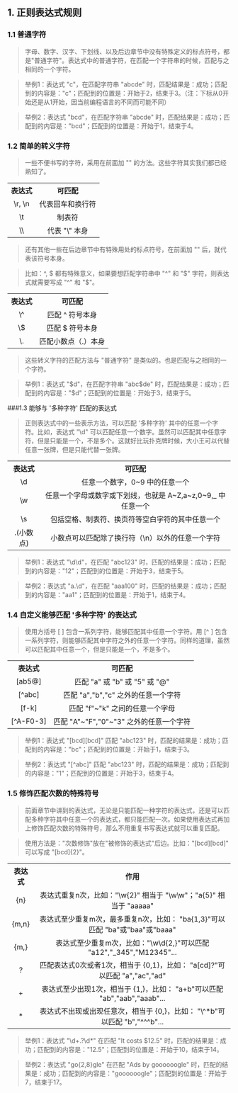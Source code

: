 ﻿## 1. 正则表达式规则
### 1.1 普通字符

> 字母、数字、汉字、下划线、以及后边章节中没有特殊定义的标点符号，都是"普通字符"。表达式中的普通字符，在匹配一个字符串的时候，匹配与之相同的一个字符。

> 举例1：表达式 "c"，在匹配字符串 "abcde" 时，匹配结果是：成功；匹配到的内容是："c"；匹配到的位置是：开始于2，结束于3。（注：下标从0开始还是从1开始，因当前编程语言的不同而可能不同）

> 举例2：表达式 "bcd"，在匹配字符串 "abcde" 时，匹配结果是：成功；匹配到的内容是："bcd"；匹配到的位置是：开始于1，结束于4。

### 1.2 简单的转义字符

> 一些不便书写的字符，采用在前面加 "\" 的方法。这些字符其实我们都已经熟知了。

<table>
    <tr>
        <th style = "text-align:center">表达式</th>
        <th style = "text-align:center">可匹配</th>
    </tr>
    <tr>
        <td style = "text-align:center">\r, \n</td>
        <td style = "text-align:center">代表回车和换行符</td>
    </tr>
    <tr>
        <td style = "text-align:center">\t</td>
        <td style = "text-align:center">制表符</td>
    </tr>
    <tr>
        <td style = "text-align:center">\\</td>
        <td style = "text-align:center">代表 "\" 本身</td>
    </tr>
</table>

> 还有其他一些在后边章节中有特殊用处的标点符号，在前面加 "\" 后，就代表该符号本身。

> 比如：^, \$ 都有特殊意义，如果要想匹配字符串中 "^" 和 "$" 字符，则表达式就需要写成 "\^" 和 "\$"。

<table>
    <tr>
        <th style = "text-align:center">表达式</th>
        <th style = "text-align:center">可匹配</th>
    </tr>
    <tr>
        <td style = "text-align:center">\^</td>
        <td style = "text-align:center">匹配 ^ 符号本身</td>
    </tr>
    <tr>
        <td style = "text-align:center">\$</td>
        <td style = "text-align:center">匹配 $ 符号本身</td>
    </tr>
    <tr>
        <td style = "text-align:center">\.</td>
        <td style = "text-align:center">匹配小数点（.）本身</td>
    </tr>
</table>

> 这些转义字符的匹配方法与 "普通字符" 是类似的。也是匹配与之相同的一个字符。

> 举例1：表达式 "\$d"，在匹配字符串 "abc\$de" 时，匹配结果是：成功；匹配到的内容是："$d"；匹配到的位置是：开始于3，结束于5。
    
###1.3 能够与 '多种字符' 匹配的表达式

> 正则表达式中的一些表示方法，可以匹配 '多种字符' 其中的任意一个字符。比如，表达式 "\d" 可以匹配任意一个数字。虽然可以匹配其中任意字符，但是只能是一个，不是多个。这就好比玩扑克牌时候，大小王可以代替任意一张牌，但是只能代替一张牌。

<table>
    <tr>
        <th style = "text-align:center">表达式</th>
        <th style = "text-align:center">可匹配</th>
    </tr>
    <tr>
        <td style = "text-align:center">\d</td>
        <td style = "text-align:center">任意一个数字，0~9 中的任意一个</td>
    </tr>
    <tr>
        <td style = "text-align:center">\w</td>
        <td style = "text-align:center">任意一个字母或数字或下划线，也就是 A~Z,a~z,0~9,_ 中任意一个</td>
    </tr>
    <tr>
        <td style = "text-align:center">\s</td>
        <td style = "text-align:center">包括空格、制表符、换页符等空白字符的其中任意一个</td>
    </tr>
    <tr>
        <td style = "text-align:center">.(小数点)</td>
        <td style = "text-align:center">小数点可以匹配除了换行符（\n）以外的任意一个字符</td>
    </tr>
</table>

> 举例1：表达式 "\d\d"，在匹配 "abc123" 时，匹配的结果是：成功；匹配到的内容是："12"；匹配到的位置是：开始于3，结束于5。

> 举例2：表达式 "a.\d"，在匹配 "aaa100" 时，匹配的结果是：成功；匹配到的内容是："aa1"；匹配到的位置是：开始于1，结束于4。

### 1.4 自定义能够匹配 '多种字符' 的表达式

> 使用方括号 [ ] 包含一系列字符，能够匹配其中任意一个字符。用 [^ ] 包含一系列字符，则能够匹配其中字符之外的任意一个字符。同样的道理，虽然可以匹配其中任意一个，但是只能是一个，不是多个。

<table>
    <tr>
        <th style = "text-align:center">表达式</th>
        <th style = "text-align:center">可匹配</th>
    </tr>
    <tr>
        <td style = "text-align:center">[ab5@]</td>
        <td style = "text-align:center">匹配 "a" 或 "b" 或 "5" 或 "@"</td>
    </tr>
    <tr>
        <td style = "text-align:center">[^abc]</td>
        <td style = "text-align:center">匹配 "a","b","c" 之外的任意一个字符</td>
    </tr>
    <tr>
        <td style = "text-align:center">[f-k]</td>
        <td style = "text-align:center">匹配 "f"~"k" 之间的任意一个字母</td>
    </tr>
    <tr>
        <td style = "text-align:center">[^A-F0-3]</td>
        <td style = "text-align:center">匹配 "A"~"F","0"~"3" 之外的任意一个字符</td>
    </tr>
</table>

> 举例1：表达式 "[bcd][bcd]" 匹配 "abc123" 时，匹配的结果是：成功；匹配到的内容是："bc"；匹配到的位置是：开始于1，结束于3。

> 举例2：表达式 "[^abc]" 匹配 "abc123" 时，匹配的结果是：成功；匹配到的内容是："1"；匹配到的位置是：开始于3，结束于4。

### 1.5 修饰匹配次数的特殊符号

> 前面章节中讲到的表达式，无论是只能匹配一种字符的表达式，还是可以匹配多种字符其中任意一个的表达式，都只能匹配一次。如果使用表达式再加上修饰匹配次数的特殊符号，那么不用重复书写表达式就可以重复匹配。

> 使用方法是："次数修饰"放在"被修饰的表达式"后边。比如："[bcd][bcd]" 可以写成 "[bcd]{2}"。

<table>
    <tr>
        <th style = "text-align:center">表达式</th>
        <th style = "text-align:center">作用</th>
    </tr>
    <tr>
        <td style = "text-align:center">{n}</td>
        <td style = "text-align:center">表达式重复n次，比如："\w{2}" 相当于 "\w\w"；"a{5}" 相当于 "aaaaa"</td>
    </tr>
    <tr>
        <td style = "text-align:center">{m,n}</td>
        <td style = "text-align:center">表达式至少重复m次，最多重复n次，比如： "ba{1,3}"可以匹配 "ba"或"baa"或"baaa"</td>
    </tr>
    <tr>
        <td style = "text-align:center">{m,}</td>
        <td style = "text-align:center">表达式至少重复m次，比如："\w\d{2,}"可以匹配 "a12","_345","M12345"...</td>
    </tr>
    <tr>
        <td style = "text-align:center">?</td>
        <td style = "text-align:center">匹配表达式0次或者1次，相当于 {0,1}，比如： "a[cd]?"可以匹配 "a","ac","ad"</td>
    </tr>
     <tr>
        <td style = "text-align:center">+</td>
        <td style = "text-align:center">表达式至少出现1次，相当于 {1,}，比如： "a+b"可以匹配 "ab","aab","aaab"...</td>
    </tr>
    <tr>
        <td style = "text-align:center">*</td>
        <td style = "text-align:center">表达式不出现或出现任意次，相当于 {0,}，比如： "\^*b"可以匹配 "b","^^^b"...</td>
    </tr>
</table>

> 举例1：表达式 "\d+\.?\d*" 在匹配 "It costs $12.5" 时，匹配的结果是：成功；匹配到的内容是："12.5"；匹配到的位置是：开始于10，结束于14。

> 举例2：表达式 "go{2,8}gle" 在匹配 "Ads by goooooogle" 时，匹配的结果是：成功；匹配到的内容是："goooooogle"；匹配到的位置是：开始于7，结束于17。

